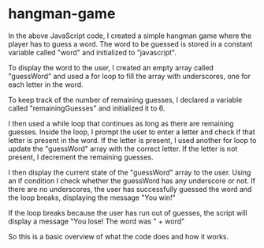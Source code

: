# hangman-game

In the above JavaScript code, I created a simple hangman game where the player has to guess a word. The word to be guessed is stored in a constant variable called "word" and initialized to "javascript".

To display the word to the user, I created an empty array called "guessWord" and used a for loop to fill the array with underscores, one for each letter in the word.

To keep track of the number of remaining guesses, I declared a variable called "remainingGuesses" and initialized it to 6.

I then used a while loop that continues as long as there are remaining guesses. Inside the loop, I prompt the user to enter a letter and check if that letter is present in the word. If the letter is present, I used another for loop to update the "guessWord" array with the correct letter. If the letter is not present, I decrement the remaining guesses.

I then display the current state of the "guessWord" array to the user. Using an if condition I check whether the guessWord has any underscore or not. If there are no underscores, the user has successfully guessed the word and the loop breaks, displaying the message "You win!"

If the loop breaks because the user has run out of guesses, the script will display a message "You lose! The word was " + word"

So this is a basic overview of what the code does and how it works.
